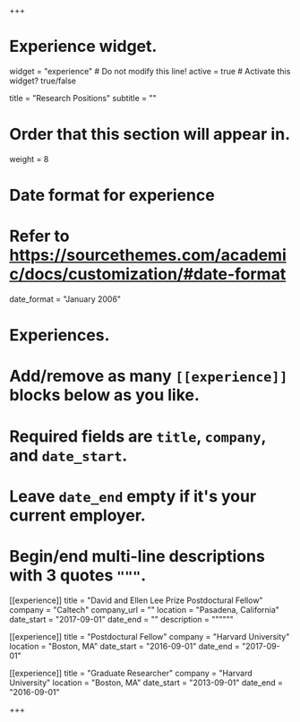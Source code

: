 +++
# Experience widget.
widget = "experience"  # Do not modify this line!
active = true  # Activate this widget? true/false

title = "Research Positions"
subtitle = ""

# Order that this section will appear in.
weight = 8

# Date format for experience
#   Refer to https://sourcethemes.com/academic/docs/customization/#date-format
date_format = "January 2006"

# Experiences.
#   Add/remove as many `[[experience]]` blocks below as you like.
#   Required fields are `title`, `company`, and `date_start`.
#   Leave `date_end` empty if it's your current employer.
#   Begin/end multi-line descriptions with 3 quotes `"""`.

[[experience]]
  title = "David and Ellen Lee Prize Postdoctural Fellow"
  company = "Caltech"
  company_url = ""
  location = "Pasadena, California"
  date_start = "2017-09-01"
  date_end = ""
  description = """"""

[[experience]]
title = "Postdoctural Fellow"
company = "Harvard University"
location = "Boston, MA"
date_start = "2016-09-01"
date_end = "2017-09-01"

[[experience]]
title = "Graduate Researcher"
company = "Harvard University"
location = "Boston, MA"
date_start = "2013-09-01"
date_end = "2016-09-01"

+++
